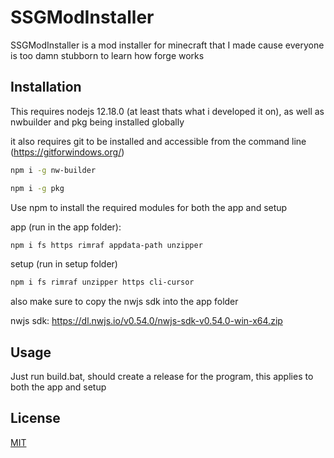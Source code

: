 # SSGModInstaller

SSGModInstaller is a mod installer for minecraft that I made cause everyone is too damn stubborn to learn how forge works

## Installation

This requires nodejs 12.18.0 (at least thats what i developed it on), as well as nwbuilder and pkg being installed globally

it also requires git to be installed and accessible from the command line (https://gitforwindows.org/)

```bash
npm i -g nw-builder
```

```bash
npm i -g pkg
```

Use npm to install the required modules for both the app and setup

app (run in the app folder):
```bash
npm i fs https rimraf appdata-path unzipper
```

setup (run in setup folder)
```bash
npm i fs rimraf unzipper https cli-cursor
```

also make sure to copy the nwjs sdk into the app folder

nwjs sdk: https://dl.nwjs.io/v0.54.0/nwjs-sdk-v0.54.0-win-x64.zip

## Usage

Just run build.bat, should create a release for the program, this applies to both the app and setup

## License
[MIT](https://choosealicense.com/licenses/mit/)
